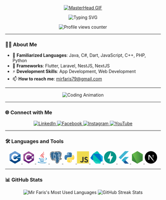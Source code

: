 <div align="center">
  <!-- Animated MasterHead GIF -->
  <a href="hi">
    <img src="https://media.tenor.com/7zvhpk6BozEAAAAC/hacker-hoodie.gif" alt="MasterHead GIF" width="200">
  </a>

  <!-- Animated Typing Text with Custom Position -->
  <p>
    <img src="https://readme-typing-svg.herokuapp.com?lines=Hey+there+%F0%9F%91%8B%2C+I'm+Mir+Faris!;A+responsible+and+stubborn+learner" alt="Typing SVG">
  </p>

  <!-- Profile Views Counter -->
  <p><img src="https://komarev.com/ghpvc/?username=farishollow&label=Profile%20views&color=0e75b6&style=flat" alt="Profile views counter"></p>
</div>

---

### 👨‍💻 About Me
- 🔭 **Familiarized Languages**: Java, C#, Dart, JavaScript, C++, PHP, Python
- 🌱 **Frameworks**: Flutter, Laravel, NestJS, NextJS
- ⚡ **Development Skills**: App Development, Web Development
- 📫 **How to reach me**: [mirfaris79@gmail.com](mailto:mirfaris79@gmail.com)

---

<div align="center">
  <img alt="Coding Animation" width="400" src="https://i.pinimg.com/originals/f2/4d/44/f24d44a8c2b2dd3e36a572e0ac635a27.gif">
</div>

---

### 🌐 Connect with Me
<p align="center">
  <a href="https://linkedin.com/in/mir-faris" target="_blank">
    <img src="https://raw.githubusercontent.com/rahuldkjain/github-profile-readme-generator/master/src/images/icons/Social/linked-in-alt.svg" alt="LinkedIn" height="30" width="40" />
  </a>
  <a href="https://fb.com/faris.mir" target="_blank">
    <img src="https://raw.githubusercontent.com/rahuldkjain/github-profile-readme-generator/master/src/images/icons/Social/facebook.svg" alt="Facebook" height="30" width="40" />
  </a>
  <a href="https://instagram.com/farishollow79" target="_blank">
    <img src="https://raw.githubusercontent.com/rahuldkjain/github-profile-readme-generator/master/src/images/icons/Social/instagram.svg" alt="Instagram" height="30" width="40" />
  </a>
  <a href="https://www.youtube.com/c/farishollow" target="_blank">
    <img src="https://raw.githubusercontent.com/rahuldkjain/github-profile-readme-generator/master/src/images/icons/Social/youtube.svg" alt="YouTube" height="30" width="40" />
  </a>
</p>

---

### 🛠️ Languages and Tools
<p align="center"> 
  <a href="https://www.w3schools.com/cpp/" target="_blank" rel="noreferrer"> 
    <img src="https://raw.githubusercontent.com/devicons/devicon/master/icons/cplusplus/cplusplus-original.svg" alt="C++" width="40" height="40"/> 
  </a> 
  <a href="https://www.w3schools.com/cs/" target="_blank" rel="noreferrer"> 
    <img src="https://raw.githubusercontent.com/devicons/devicon/master/icons/csharp/csharp-original.svg" alt="C#" width="40" height="40"/> 
  </a> 
  <a href="https://www.java.com" target="_blank" rel="noreferrer"> 
    <img src="https://raw.githubusercontent.com/devicons/devicon/master/icons/java/java-original.svg" alt="Java" width="40" height="40"/> 
  </a> 
  <a href="https://www.postgresql.com/" target="_blank" rel="noreferrer"> 
    <img src="https://raw.githubusercontent.com/devicons/devicon/master/icons/postgresql/postgresql-original.svg" alt="PostgreSQL" width="40" height="40"/> 
  </a> 
  <a href="https://www.python.org" target="_blank" rel="noreferrer"> 
    <img src="https://raw.githubusercontent.com/devicons/devicon/master/icons/python/python-original.svg" alt="Python" width="40" height="40"/> 
  </a>
  <a href="https://www.javascript.org" target="_blank" rel="noreferrer"> 
    <img src="https://raw.githubusercontent.com/devicons/devicon/master/icons/javascript/javascript-original.svg" alt="JavaScript" width="40" height="40"/> 
  </a> 
  <a href="https://www.dart.org" target="_blank" rel="noreferrer"> 
    <img src="https://raw.githubusercontent.com/devicons/devicon/master/icons/dart/dart-original.svg" alt="Dart" width="40" height="40"/> 
  </a>
  <a href="https://www.fastapi.org" target="_blank" rel="noreferrer"> 
    <img src="https://raw.githubusercontent.com/devicons/devicon/master/icons/fastapi/fastapi-original.svg" alt="FastAPI" width="40" height="40"/> 
  </a>
  <a href="https://www.flutter.org" target="_blank" rel="noreferrer"> 
    <img src="https://raw.githubusercontent.com/devicons/devicon/master/icons/flutter/flutter-original.svg" alt="Flutter" width="40" height="40"/> 
  </a>
  <a href="https://www.nodejs.org" target="_blank" rel="noreferrer"> 
    <img src="https://raw.githubusercontent.com/devicons/devicon/master/icons/nodejs/nodejs-original.svg" alt="Node.js" width="40" height="40"/> 
  </a> 
  <a href="https://www.nextjs.org" target="_blank" rel="noreferrer"> 
    <img src="https://raw.githubusercontent.com/devicons/devicon/master/icons/nextjs/nextjs-original.svg" alt="Next.js" width="40" height="40"/> 
  </a>
</p>

---

### 📊 GitHub Stats
<div align="center">
  <!-- Top Languages Card -->
  <img src="https://github-readme-stats.vercel.app/api/top-langs/?username=FarisHollow&langs_count=10&theme=tokyonight&layout=compact&hide=html" alt="Mir Faris's Most Used Languages">

  <!-- Streak Stats -->
  <img src="https://github-readme-streak-stats.herokuapp.com/?user=FarisHollow&theme=dark&hide_border=false" alt="GitHub Streak Stats">
</div>
